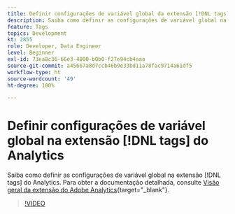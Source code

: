 ```yaml
---
title: Definir configurações de variável global da extensão [!DNL tags] do Analytics
description: Saiba como definir as configurações de variável global na extensão [!DNL tags] do Analytics.
feature: Tags
topics: Development
kt: 2855
role: Developer, Data Engineer
level: Beginner
exl-id: 73ea8c36-66e3-4800-b0b0-f27e94cb4aaa
source-git-commit: a45667a8d7ccb46b9e33bd11a78fac9714a61df5
workflow-type: ht
source-wordcount: '49'
ht-degree: 100%

---
```


# Definir configurações de variável global na extensão [!DNL tags] do Analytics

Saiba como definir as configurações de variável global na extensão [!DNL tags] do Analytics. Para obter a documentação detalhada, consulte [Visão geral da extensão do Adobe Analytics](https://experienceleague.adobe.com/docs/experience-platform/tags/extensions/client/analytics/overview.html?lang=pt-BR){target="_blank"}.

>[!VIDEO](https://video.tv.adobe.com/v/27181/?quality=12&learn=on)
